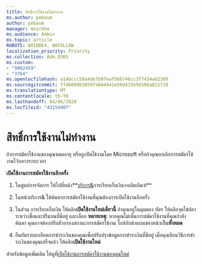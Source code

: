 ```yaml
---
title: สิทธิ์การใช้งานไม่ทํางาน
ms.author: pebaum
author: pebaum
manager: mnirkhe
ms.audience: Admin
ms.topic: article
ROBOTS: NOINDEX, NOFOLLOW
localization_priority: Priority
ms.collection: Adm_O365
ms.custom:
- "9002459"
- "3764"
ms.openlocfilehash: a14bccc58a4de7b97eaf56b746cc3f7434a62309
ms.sourcegitcommit: ff4b89d630597a044441e56d415b5b566a821f28
ms.translationtype: MT
ms.contentlocale: th-TH
ms.lasthandoff: 04/06/2020
ms.locfileid: "43154407"
---
```

# <a name="license-not-working"></a>สิทธิ์การใช้งานไม่ทํางาน

ถ้าการสมัครใช้งานของคุณหมดอายุ หรือถูกปิดใช้งานโดย Microsoft หรือถ้าคุณยกเลิกการสมัครใช้งานไว้กลางระยะเวลา

**เปิดใช้งานการสมัครใช้งานอีกครั้ง**

1. ในศูนย์การจัดการ ให้ไปที่หน้า**[บริการ&](https://go.microsoft.com/fwlink/p/?linkid=842054)การเรียกเก็บเงิน>ผลิตภัณฑ์**

2. ในหน้าบริการ& ให้ค้นหาการสมัครใช้งานที่คุณต้องการเปิดใช้งานอีกครั้ง

3. ในส่วน การเรียกเก็บเงิน ให้คลิก**เปิดใช้งานใหม่เดี๋ยวนี้**  ถ้าคุณอยู่ในมุมมอง บัตร ให้คลิกจุดไข่ปลาระหว่างชื่อและปริมาณที่มีอยู่ และเลือก **หมายเหตุ**: หากคุณไม่เห็นการสมัครใช้งานที่คุณกําลังค้นหา คุณอาจต้องปรับตัวกรองสถานะการสมัครใช้งาน ใกล้กับด้านบนของหน้าเป็น**ทั้งหมด**

4. ยืนยันรายละเอียดการชําระเงินของคุณเพื่อปรับปรุงข้อมูลการชําระเงินที่มีอยู่ เมื่อคุณป้อนวิธีการชําระเงินของคุณเสร็จแล้ว ให้คลิก**เปิดใช้งานใหม่**

สําหรับข้อมูลเพิ่มเติม ให้ดูที่[เปิดใช้งานการสมัครใช้งานของคุณใหม่](https://docs.microsoft.com/office365/admin/subscriptions-and-billing/reactivate-your-subscription) 

